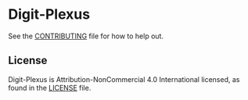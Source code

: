 
# Digit-Plexus

See the [CONTRIBUTING](CONTRIBUTING.md) file for how to help out.

## License
Digit-Plexus is Attribution-NonCommercial 4.0 International licensed, as found in the [LICENSE](LICENSE) file.